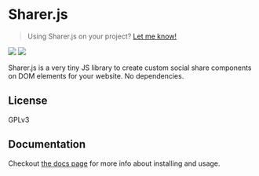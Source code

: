 Sharer.js
=========

> Using Sharer.js on your project? [Let me know!](https://github.com/ellisonleao/sharer.js/issues/24)

[![](https://github.com/ellisonleao/sharer.js/workflows/build/badge.svg)](https://github.com/ellisonleao/sharer.js/actions)
[![](https://data.jsdelivr.com/v1/package/npm/sharer.js/badge)](https://www.jsdelivr.com/package/npm/sharer.js)

Sharer.js is a very tiny JS library to create custom social share components on DOM elements for your website. No dependencies.

## License

GPLv3

## Documentation

Checkout [the docs page](https://ellisonleao.github.io/sharer.js/) for more info about installing and usage.
